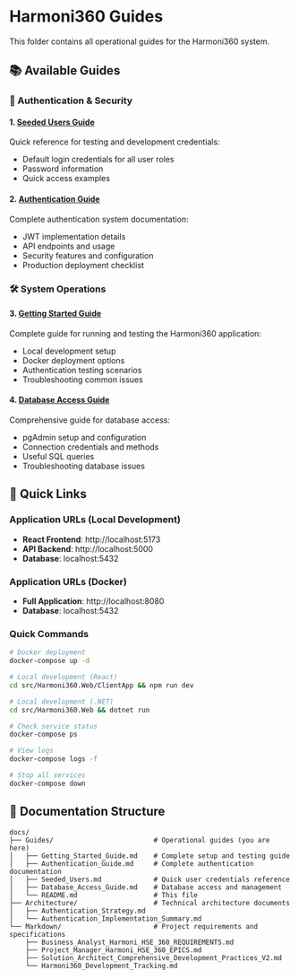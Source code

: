 # Harmoni360 Guides

This folder contains all operational guides for the Harmoni360 system.

## 📚 Available Guides

### 🔐 Authentication & Security
#### 1. [Seeded Users Guide](./Seeded_Users.md)
Quick reference for testing and development credentials:
- Default login credentials for all user roles
- Password information
- Quick access examples

#### 2. [Authentication Guide](./Authentication_Guide.md)
Complete authentication system documentation:
- JWT implementation details
- API endpoints and usage
- Security features and configuration
- Production deployment checklist

### 🛠️ System Operations
#### 3. [Getting Started Guide](./Getting_Started_Guide.md)
Complete guide for running and testing the Harmoni360 application:
- Local development setup
- Docker deployment options
- Authentication testing scenarios
- Troubleshooting common issues

#### 4. [Database Access Guide](./Database_Access_Guide.md)
Comprehensive guide for database access:
- pgAdmin setup and configuration
- Connection credentials and methods
- Useful SQL queries
- Troubleshooting database issues

## 🚀 Quick Links

### Application URLs (Local Development)
- **React Frontend**: http://localhost:5173
- **API Backend**: http://localhost:5000
- **Database**: localhost:5432

### Application URLs (Docker)
- **Full Application**: http://localhost:8080
- **Database**: localhost:5432

### Quick Commands
```bash
# Docker deployment
docker-compose up -d

# Local development (React)
cd src/Harmoni360.Web/ClientApp && npm run dev

# Local development (.NET)
cd src/Harmoni360.Web && dotnet run

# Check service status
docker-compose ps

# View logs
docker-compose logs -f

# Stop all services
docker-compose down
```

## 📝 Documentation Structure

```
docs/
├── Guides/                         # Operational guides (you are here)
│   ├── Getting_Started_Guide.md    # Complete setup and testing guide
│   ├── Authentication_Guide.md     # Complete authentication documentation
│   ├── Seeded_Users.md             # Quick user credentials reference
│   ├── Database_Access_Guide.md    # Database access and management
│   └── README.md                   # This file
├── Architecture/                   # Technical architecture documents
│   ├── Authentication_Strategy.md
│   └── Authentication_Implementation_Summary.md
└── Markdown/                       # Project requirements and specifications
    ├── Business_Analyst_Harmoni_HSE_360_REQUIREMENTS.md
    ├── Project_Manager_Harmoni_HSE_360_EPICS.md
    ├── Solution_Architect_Comprehensive_Development_Practices_V2.md
    └── Harmoni360_Development_Tracking.md
```